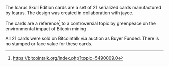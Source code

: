 The Icarus Skull Edition cards are a set of 21 serialized cards manufactured by Icarus. The design was created in collaboration with jayce.

The cards are a reference[^1] to a controversial topic by greenpeace on the environmental impact of Bitcoin mining.

All 21 cards were sold on Bitcointalk via auction as Buyer Funded. There is no stamped or face value for these cards.

[^1]: https://bitcointalk.org/index.php?topic=5490009.0

